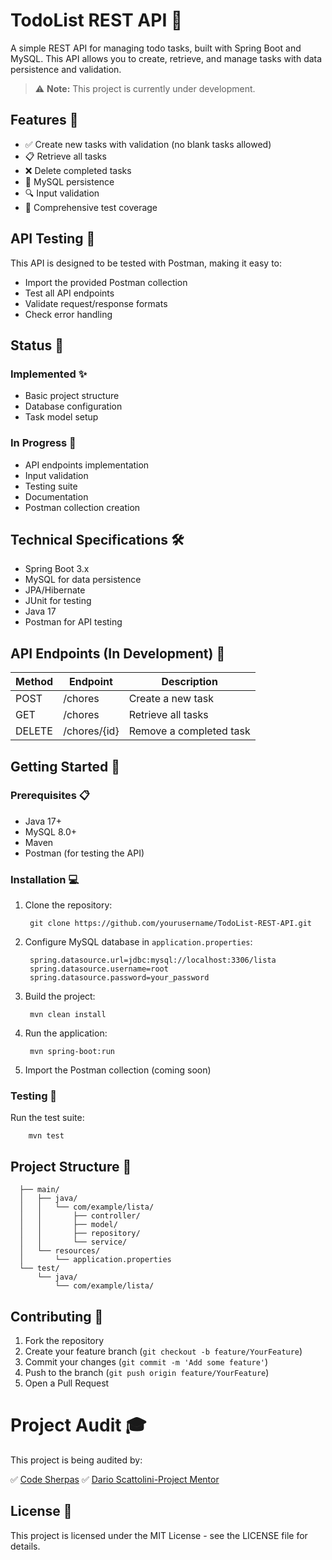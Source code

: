 # TodoList REST API 📝

A simple REST API for managing todo tasks, built with Spring Boot and MySQL. This API allows you to create, retrieve, and manage tasks with data persistence and validation.

> ⚠️ **Note:** This project is currently under development.

## Features 🌟

- ✅ Create new tasks with validation (no blank tasks allowed)
- 📋 Retrieve all tasks
- ❌ Delete completed tasks
- 💾 MySQL persistence
- 🔍 Input validation
- 🧪 Comprehensive test coverage

## API Testing 🚀

This API is designed to be tested with Postman, making it easy to:
- Import the provided Postman collection
- Test all API endpoints
- Validate request/response formats
- Check error handling

## Status 🚦

### Implemented ✨
- Basic project structure
- Database configuration
- Task model setup

### In Progress 🔄
- API endpoints implementation
- Input validation
- Testing suite
- Documentation
- Postman collection creation

## Technical Specifications 🛠️

- Spring Boot 3.x
- MySQL for data persistence
- JPA/Hibernate
- JUnit for testing
- Java 17
- Postman for API testing

## API Endpoints (In Development) 🔌

| Method | Endpoint | Description |
|--------|----------|-------------|
| POST   | /chores  | Create a new task |
| GET    | /chores  | Retrieve all tasks |
| DELETE | /chores/{id} | Remove a completed task |

## Getting Started 🚀

### Prerequisites 📋

- Java 17+
- MySQL 8.0+
- Maven
- Postman (for testing the API)

### Installation 💻

1. Clone the repository:

        git clone https://github.com/yourusername/TodoList-REST-API.git


2. Configure MySQL database in `application.properties`:
   

        spring.datasource.url=jdbc:mysql://localhost:3306/lista
        spring.datasource.username=root
        spring.datasource.password=your_password


3. Build the project:

        mvn clean install


4. Run the application:

        mvn spring-boot:run


5. Import the Postman collection (coming soon)

### Testing 🧪

Run the test suite:

        mvn test


## Project Structure 📂


      ├── main/
      │   ├── java/
      │   │   └── com/example/lista/
      │   │       ├── controller/
      │   │       ├── model/
      │   │       ├── repository/
      │   │       └── service/
      │   └── resources/
      │       └── application.properties
      └── test/
          └── java/
              └── com/example/lista/


## Contributing 🤝

1. Fork the repository
2. Create your feature branch (`git checkout -b feature/YourFeature`)
3. Commit your changes (`git commit -m 'Add some feature'`)
4. Push to the branch (`git push origin feature/YourFeature`)
5. Open a Pull Request

# Project Audit 🎓

This project is being audited by:


✅ [Code Sherpas](https://www.code-sherpas.rocks/en-US)
✅ [Dario Scattolini-Project Mentor](https://github.com/darioscattolini)

## License 📄

This project is licensed under the MIT License - see the LICENSE file for details.
